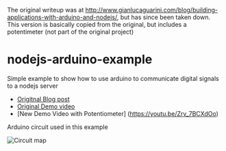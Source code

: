 The original writeup was at http://www.gianlucaguarini.com/blog/building-applications-with-arduino-and-nodejs/, but has since been taken down. This version is basically copied from the original, but includes a potentimeter (not part of the original project)

nodejs-arduino-example
======================

Simple example to show how to use arduino to communicate digital signals to a nodejs server

- [Origitnal Blog post](http://www.gianlucaguarini.com/blog/building-applications-with-arduino-and-nodejs/)
- [Original Demo video](https://www.youtube.com/watch?v=_Wo5UExJ_Lk)
- [New Demo Video with Potentiometer] (https://youtu.be/Zrv_7BCXdOo)

Arduino circuit used in this example

![Circuit map](https://github.com/geekmomprojects/NodeJSArduinoExample/blob/master/breadboard_setup_bb.jpg)

